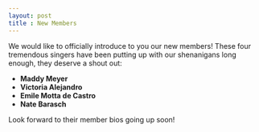 ```yaml
---
layout: post
title : New Members
---
```

We would like to officially introduce to you our new members! These four tremendous singers have been putting up with our shenanigans long enough, they deserve a shout out:

* **Maddy Meyer**
* **Victoria Alejandro**
* **Emile Motta de Castro**
* **Nate Barasch**

Look forward to their member bios going up soon!